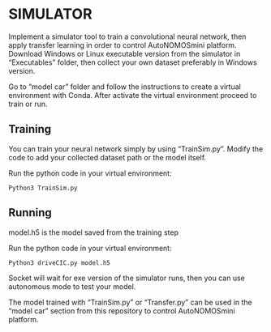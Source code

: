 # SIMULATOR
Implement a simulator tool to train a convolutional neural network, then apply transfer learning in order to control AutoNOMOSmini platform. Download Windows or Linux executable version from the simulator in “Executables” folder, then collect your own dataset preferably in Windows version.

Go to “model car” folder and follow the instructions to create a virtual environment with Conda. After activate the virtual environment proceed to train or run.

## Training
You can train your neural network simply by using “TrainSim.py”. Modify the code to add your collected dataset path or the model itself.

Run the python code in your virtual environment:
```
Python3 TrainSim.py
```

## Running
model.h5 is the model saved from the training step

Run the python code in your virtual environment:
```
Python3 driveCIC.py model.h5
```
Socket will wait for exe version of the simulator runs, then you can use autonomous mode to test your model.


The model trained with “TrainSim.py” or “Transfer.py” can be used in the “model car” section from this repository to control AutoNOMOSmini platform.
